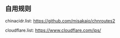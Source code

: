 ## 自用规则

chinacidr.list: https://github.com/misakaio/chnroutes2

cloudflare.list: https://www.cloudflare.com/ips/
